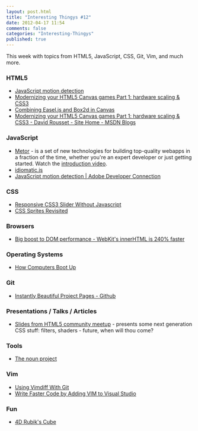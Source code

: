 ```yaml
---
layout: post.html
title: "Interesting Thingys #12"
date: 2012-04-17 11:54
comments: false
categories: "Interesting-Thingys"
published: true
---
```


This week with topics from HTML5, JavaScript, CSS, Git, Vim, and much more.
<!-- More -->

### HTML5
- [JavaScript motion detection](http://www.adobe.com/devnet/html5/articles/javascript-motion-detection.html)
- [Modernizing your HTML5 Canvas games Part 1: hardware scaling & CSS3](http://blogs.msdn.com/b/davrous/archive/2012/04/06/modernizing-your-html5-canvas-games-with-offline-apis-file-apis-css3-amp-hardware-scaling.aspx)
- [Combining Easel.js and Box2d in Canvas](http://www.luxanimals.com/blog/article/combining_easel_box2d)
- [Modernizing your HTML5 Canvas games Part 1: hardware scaling & CSS3 - David Rousset - Site Home - MSDN Blogs](http://blogs.msdn.com/b/davrous/archive/2012/04/06/modernizing-your-html5-canvas-games-with-offline-apis-file-apis-css3-amp-hardware-scaling.aspx)


### JavaScript
- [Metor](http://www.meteor.com/) - is a set of new technologies for building top-quality webapps in a fraction of the time, whether you're an expert developer or just getting started. Watch the [introduction video](http://www.meteor.com/screencast).
- [idiomatic.js](https://github.com/rwldrn/idiomatic.js)
- [JavaScript motion detection | Adobe Developer Connection](http://www.adobe.com/devnet/html5/articles/javascript-motion-detection.html)

### CSS
- [Responsive CSS3 Slider Without Javascript](http://csscience.com/responsiveslidercss3/)
- [CSS Sprites Revisited](http://coding.smashingmagazine.com/2012/04/11/css-sprites-revisited/)

### Browsers
- [Big boost to DOM performance - WebKit's innerHTML is 240% faster](http://updates.html5rocks.com/2012/04/Big-boost-to-DOM-performance---WebKit-s-innerHTML-is-240-faster)

### Operating Systems
- [How Computers Boot Up](http://duartes.org/gustavo/blog/post/how-computers-boot-up)

### Git
- [ Instantly Beautiful Project Pages - Github]( https://github.com/blog/1081-instantly-beautiful-project-pages )

### Presentations / Talks / Articles
- [Slides from HTML5 community meetup](http://vhardy.github.com/presentations/html5-community-meet-up-2012/) - presents some next generation CSS stuff: filters, shaders - future, when will thou come?

### Tools
- [The noun project](http://thenounproject.com/)
 
### Vim
- [Using Vimdiff With Git](http://shawnbiddle.com/devblog/archive/using-vimdiff-with-git)
- [Write Faster Code by Adding VIM to Visual Studio](http://visualstudiomagazine.com/articles/2012/04/09/write-faster-code-by-adding-vim-to-visual-studio.aspx)

### Fun
- [4D Rubik's Cube](http://superliminal.com/cube/cube.htm)
